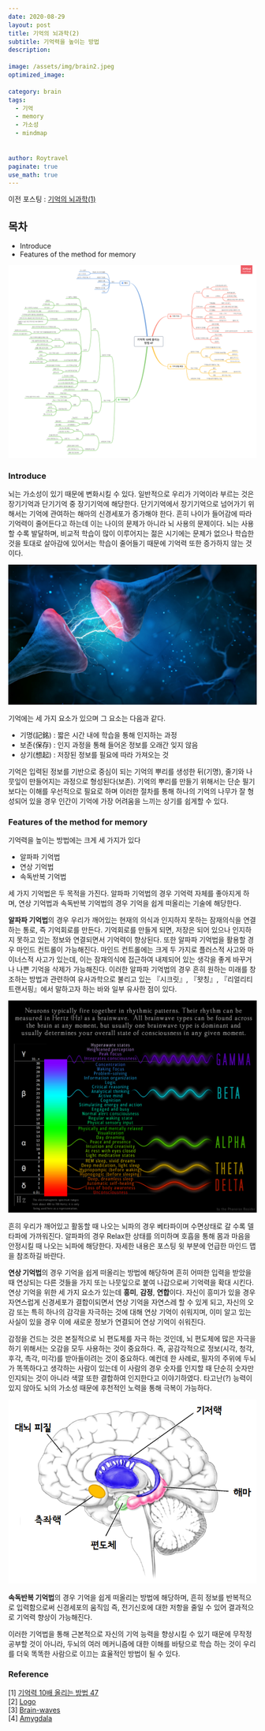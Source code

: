 ```yaml
---
date: 2020-08-29
layout: post
title: 기억의 뇌과학(2)
subtitle: 기억력을 높이는 방법
description:
  
image: /assets/img/brain2.jpeg
optimized_image:
  
category: brain
tags:
  - 기억
  - memory
  - 가소성
  - mindmap
  
  
author: Roytravel
paginate: true
use_math: true
---
```


이전 포스팅 : <a href="https://roytravel.github.io/brain-science-mindmap/">기억의 뇌과학(1)</a>

## 목차
* Introduce
* Features of the method for memory


![alt text](/assets/img/method-for-improving-memory.png)

### Introduce

뇌는 가소성이 있기 때문에 변화시킬 수 있다. 일반적으로 우리가 기억이라 부르는 것은 장기기억과 단기기억 중 장기기억에 해당한다. 단기기억에서 장기기억으로 넘어가기 위해서는 기억에 관여하는 해마의 신경세포가 증가해야 한다.  흔히 나이가 들어감에 따라 기억력이 줄어든다고 하는데 이는 나이의 문제가 아니라 뇌 사용의 문제이다. 뇌는 사용할 수록 발달하며, 비교적 학습이 많이 이루어지는 젊은 시기에는 문제가 없으나 학습한 것을 토대로 살아감에 있어서는 학습이 줄어들기 때문에 기억력 또한 증가하지 않는 것이다. 

![alt text](/assets/img/Synaptic-Plasticity.jpg)

기억에는 세 가지 요소가 있으며 그 요소는 다음과 같다.
* 기명(記銘) : 짧은 시간 내에 학습을 통해 인지하는 과정
* 보존(保存) : 인지 과정을 통해 들어온 정보를 오래간 잊지 않음
* 상기(想起) : 저장된 정보를 필요에 따라 가져오는 것

기억은 입력된 정보를 기반으로 중심이 되는 기억의 뿌리를 생성한 뒤(기명), 줄기와 나뭇잎이 만들어지는 과정으로 형성된다(보존). 기억의 뿌리를 만들기 위해서는 단순 필기보다는 이해를 우선적으로 필요로 하며 이러한 절차를 통해 하나의 기억의 나무가 잘 형성되어 있을 경우 인간이 기억에 가장 어려움을 느끼는 상기를 쉽게할 수 있다.

### Features of the method for memory

기억력을 높이는 방법에는 크게 세 가지가 있다
* 알파파 기억법
* 연상 기억법
* 속독반복 기억법

세 가지 기억법은 두 목적을 가진다. 알파파 기억법의 경우 기억력 자체를 좋아지게 하며, 연상 기억법과 속독반복 기억법의 경우 기억을 쉽게 떠올리는 기술에 해당한다.

**알파파 기억법**의 경우 우리가 깨어있는 현재의 의식과 인지하지 못하는 잠재의식을 연결하는 통로, 즉 기억회로를 만든다. 기억회로를 만들게 되면, 저장은 되어 있으나 인지하지 못하고 있는 정보와 연결되면서 기억력이 향상된다. 또한 알파파 기억법을 활용할 경우 마인드 컨트롤이 가능해진다. 마인드 컨트롤에는 크게 두 가지로 플러스적 사고와 마이너스적 사고가 있는데, 이는 잠재의식에 접근하여 내제되어 있는 생각을 좋게 바꾸거나 나쁜 기억을 삭제가 가능해진다.  이러한 알파파 기억법의 경우 흔히 원하는 미래를 창조하는 방법과 관련하여 유사과학으로 불리고 있는 『시크릿』, 『왓칭』, 『리얼리티 트랜서핑』에서 말하고자 하는 바와 일부 유사한 점이 있다.

![alt text](/assets/img/brainwaves.jpg)

흔히 우리가 깨어있고 활동할 때 나오는 뇌파의 경우 베타파이며 수면상태로 갈 수록 델타파에 가까워진다. 알파파의 경우 Relax한 상태를 의미하며 호흡을 통해 몸과 마음을 안정시킬 때 나오는 뇌파에 해당한다. 자세한 내용은 포스팅 윗 부분에 언급한 마인드 맵을 참조하길 바란다.

**연상 기억법**의 경우 기억을 쉽게 떠올리는 방법에 해당하며 흔히 어떠한 입력을 받았을 때 연상되는 다른 것들을 가지 또는 나뭇잎으로 붙여 나감으로써 기억력을 확대 시킨다. 연상 기억을 위한 세 가지 요소가 있는데 <strong>흥미</strong>, <strong>감정</strong>, <strong>연합</strong>이다. 자신이 흥미가 있을 경우 자연스럽게 신경세포가 결합이되면서 연상 기억을 자연스레 할 수 있게 되고, 자신의 오감 또는 특히 하나의 감각을 자극하는 것에 대해 연상 기억이 쉬워지며, 이미 알고 있는 사실이 있을 경우 이에 새로운 정보가 연결되어 연상 기억이 쉬워진다.

감정을 건드는 것은 본질적으로 뇌 편도체를 자극 하는 것인데, 뇌 편도체에 많은 자극을 하기 위해서는 오감을 모두 사용하는 것이 중요하다. 즉, 공감각적으로 정보(시각, 청각, 후각, 촉각, 미각)를 받아들이려는 것이 중요하다. 예컨데 한 사례로, 필자의 주위에 두뇌가 똑똑하다고 생각하는 사람이 있는데 이 사람의 경우 숫자를 인지할 때 단순히 숫자만 인지되는 것이 아니라 색깔 또한 결합하여 인지한다고 이야기하였다. 타고난(?) 능력이 있지 않아도 뇌의 가소성 때문에 후천적인 노력을 통해 극복이 가능하다.

![alt text](/assets/img/amygdala.png)

**속독반복 기억법**의 경우 기억을 쉽게 떠올리는 방법에 해당하며, 흔히 정보를 반복적으로 입력함으로써 신경세포의 움직임 즉, 전기신호에 대한 저항을 줄일 수 있어 결과적으로 기억력 향상이 가능해진다.

이러한 기억법을 통해 근본적으로 자신의 기억 능력을 향상시킬 수 있기 때문에 무작정 공부할 것이 아니라, 두뇌의 여러 메커니즘에 대한 이해를 바탕으로 학습 하는 것이 우리를 더욱 똑똑한 사람으로 이끄는 효율적인 방법이 될 수 있다.

### Reference
[1] <a href="http://www.yes24.com/Product/Goods/1448452?OzSrank=1">기억력 10배 올리는 방법 47</a><br>
[2] <a href="https://www.regionalneurological.com/reasons-to-see-a-neurologist/">Logo</a><br>
[3] <a href="https://phaneronresider.wordpress.com/2017/12/13/brainwaves/">Brain-waves</a><br>
[4] <a href="https://lovelygirl27.tistory.com/51">Amygdala</a>